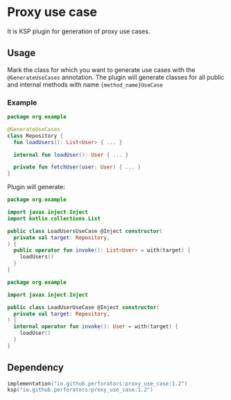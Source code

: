 # Proxy use case

It is KSP plugin for generation of proxy use cases.

## Usage

Mark the class for which you want to generate use cases with the `@GenerateUseCases` annotation.
The plugin will generate classes for all public and internal methods with name `{method_name}UseCase`

### Example

```kotlin
package org.example

@GenerateUseCases
class Repository {
  fun loadUsers(): List<User> { ... }

  internal fun loadUser(): User { ... }

  private fun fetchUser(user: User) { ... }
}
```

Plugin will generate:

```kotlin
package org.example

import javax.inject.Inject
import kotlin.collections.List

public class LoadUsersUseCase @Inject constructor(
  private val target: Repository,
) {
  public operator fun invoke(): List<User> = with(target) {
    loadUsers()
  }
}
```

```kotlin
package org.example

import javax.inject.Inject

public class LoadUserUseCase @Inject constructor(
  private val target: Repository,
) {
  internal operator fun invoke(): User = with(target) {
    loadUser()
  }
}
```

## Dependency

```kotlin
implementation("io.github.perforators:proxy_use_case:1.2")
ksp("io.github.perforators:proxy_use_case:1.2")
```
